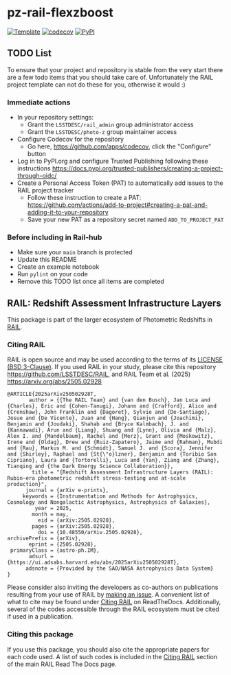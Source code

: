 # pz-rail-flexzboost

[![Template](https://img.shields.io/badge/Template-LINCC%20Frameworks%20Python%20Project%20Template-brightgreen)](https://lincc-ppt.readthedocs.io/en/latest/)
[![codecov](https://codecov.io/gh/LSSTDESC/pz-rail-flexzboost/branch/main/graph/badge.svg)](https://codecov.io/gh/LSSTDESC/pz-rail-flexzboost)
[![PyPI](https://img.shields.io/pypi/v/flexzboost?color=blue&logo=pypi&logoColor=white)](https://pypi.org/project/flexzboost/)

## TODO List

To ensure that your project and repository is stable from the very start there 
are a few todo items that you should take care of. Unfortunately the RAIL project
template can not do these for you, otherwise it would :) 

### Immediate actions
- In your repository settings:
  -  Grant the `LSSTDESC/rail_admin` group administrator access
  -  Grant the `LSSTDESC/photo-z` group maintainer access
- Configure Codecov for the repository
  - Go here, https://github.com/apps/codecov, click the "Configure" button
- Log in to PyPI.org and configure Trusted Publishing following these instructions https://docs.pypi.org/trusted-publishers/creating-a-project-through-oidc/
- Create a Personal Access Token (PAT) to automatically add issues to the RAIL project tracker
  - Follow these instruction to create a PAT: https://github.com/actions/add-to-project#creating-a-pat-and-adding-it-to-your-repository 
  - Save your new PAT as a repository secret named `ADD_TO_PROJECT_PAT`

### Before including in Rail-hub
- Make sure your `main` branch is protected
- Update this README
- Create an example notebook
- Run `pylint` on your code
- Remove this TODO list once all items are completed


## RAIL: Redshift Assessment Infrastructure Layers

This package is part of the larger ecosystem of Photometric Redshifts
in [RAIL](https://github.com/LSSTDESC/RAIL).

### Citing RAIL

RAIL is open source and may be used according to the terms of its [LICENSE](https://github.com/LSSTDESC/RAIL/blob/main/LICENSE) [(BSD 3-Clause)](https://opensource.org/licenses/BSD-3-Clause).
If you used RAIL in your study, please cite this repository <https://github.com/LSSTDESC/RAIL>, and RAIL Team et al. (2025) <https://arxiv.org/abs/2505.02928>
```
@ARTICLE{2025arXiv250502928T,
       author = {{The RAIL Team} and {van den Busch}, Jan Luca and {Charles}, Eric and {Cohen-Tanugi}, Johann and {Crafford}, Alice and {Crenshaw}, John Franklin and {Dagoret}, Sylvie and {De-Santiago}, Josue and {De Vicente}, Juan and {Hang}, Qianjun and {Joachimi}, Benjamin and {Joudaki}, Shahab and {Bryce Kalmbach}, J. and {Kannawadi}, Arun and {Liang}, Shuang and {Lynn}, Olivia and {Malz}, Alex I. and {Mandelbaum}, Rachel and {Merz}, Grant and {Moskowitz}, Irene and {Oldag}, Drew and {Ruiz-Zapatero}, Jaime and {Rahman}, Mubdi and {Rau}, Markus M. and {Schmidt}, Samuel J. and {Scora}, Jennifer and {Shirley}, Raphael and {St{\"o}lzner}, Benjamin and {Toribio San Cipriano}, Laura and {Tortorelli}, Luca and {Yan}, Ziang and {Zhang}, Tianqing and {the Dark Energy Science Collaboration}},
        title = "{Redshift Assessment Infrastructure Layers (RAIL): Rubin-era photometric redshift stress-testing and at-scale production}",
      journal = {arXiv e-prints},
     keywords = {Instrumentation and Methods for Astrophysics, Cosmology and Nongalactic Astrophysics, Astrophysics of Galaxies},
         year = 2025,
        month = may,
          eid = {arXiv:2505.02928},
        pages = {arXiv:2505.02928},
          doi = {10.48550/arXiv.2505.02928},
archivePrefix = {arXiv},
       eprint = {2505.02928},
 primaryClass = {astro-ph.IM},
       adsurl = {https://ui.adsabs.harvard.edu/abs/2025arXiv250502928T},
      adsnote = {Provided by the SAO/NASA Astrophysics Data System}
}
```
Please consider also inviting the developers as co-authors on publications resulting from your use of RAIL by [making an issue](https://github.com/LSSTDESC/rail/issues/new/choose).
A convenient list of what to cite may be found under [Citing RAIL](https://rail-hub.readthedocs.io/en/latest/source/citing.html) on ReadTheDocs.
Additionally, several of the codes accessible through the RAIL ecosystem must be cited if used in a publication.


### Citing this package

If you use this package, you should also cite the appropriate papers for each
code used.  A list of such codes is included in the 
[Citing RAIL](https://lsstdescrail.readthedocs.io/en/stable/source/citing.html)
section of the main RAIL Read The Docs page.

